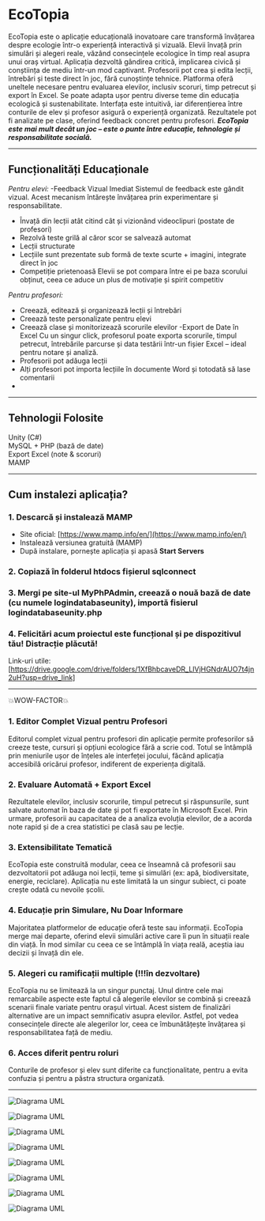 # EcoTopia 
 EcoTopia este o aplicație educațională inovatoare care transformă învățarea despre ecologie într-o experiență interactivă și vizuală.
Elevii învață prin simulări și alegeri reale, văzând consecințele ecologice în timp real asupra unui oraș virtual.
Aplicația dezvoltă gândirea critică, implicarea civică și conștiința de mediu într-un mod captivant.
Profesorii pot crea și edita lecții, întrebări și teste direct în joc, fără cunoștințe tehnice.
Platforma oferă uneltele necesare pentru evaluarea elevilor, inclusiv scoruri, timp petrecut și export în Excel.
Se poate adapta ușor pentru diverse teme din educația ecologică și sustenabilitate.
Interfața este intuitivă, iar diferențierea între conturile de elev și profesor asigură o experiență organizată.
Rezultatele pot fi analizate pe clase, oferind feedback concret pentru profesori.
***EcoTopia este mai mult decât un joc – este o punte între educație, tehnologie și responsabilitate socială.***

---
## Funcționalități Educaționale

 *Pentru elevi:*
-Feedback Vizual Imediat
  Sistemul de feedback este gândit vizual. Acest mecanism întărește învățarea prin experimentare și responsabilitate.
- Învață din lecții atât citind cât și vizionând videoclipuri (postate de profesori)
- Rezolvă teste grilă al căror scor se salvează automat
- Lecții structurate
- Lecțiile sunt prezentate sub formă de texte scurte + imagini, integrate direct în joc
- Competiție prietenoasă
  Elevii se pot compara între ei pe baza scorului obținut, ceea ce aduce un plus de motivație și spirit competitiv

 *Pentru profesori:*
- Creează, editează și organizează lecții și întrebări
- Creează teste personalizate pentru elevi
- Creează clase și monitorizează scorurile elevilor
-Export de Date în Excel
 Cu un singur click, profesorul poate exporta scorurile, timpul petrecut, întrebările parcurse și data testării într-un fișier Excel – ideal pentru notare și analiză.
- Profesorii pot adăuga lecții
- Alți profesori pot importa lecțiile în documente Word și totodată să lase comentarii
- 
---

##  Tehnologii Folosite
 Unity (C#)  
 MySQL + PHP (bază de date)  
 Export Excel (note & scoruri)  
 MAMP
 
---
## Cum instalezi aplicația?

### 1. Descarcă și instalează MAMP
- Site oficial: [https://www.mamp.info/en/](https://www.mamp.info/en/)
- Instalează versiunea gratuită (MAMP)
- După instalare, pornește aplicația și apasă **Start Servers**

### 2. Copiază în folderul htdocs fișierul sqlconnect

### 3. Mergi pe site-ul MyPhPAdmin, creează o nouă bază de date (cu numele logindatabaseunity), importă fisierul logindatabaseunity.php

### 4. Felicitări acum proiectul este funcțional și pe dispozitivul tău! Distracție plăcută!

Link-uri utile:[https://drive.google.com/drive/folders/1XfBhbcaveDR_LlVjHGNdrAUO7t4jn2uH?usp=drive_link]

---

💥WOW-FACTOR💥
### 1. Editor Complet Vizual pentru Profesori
 Editorul complet vizual pentru profesori din aplicație permite profesorilor să creeze teste, cursuri și opțiuni ecologice fără a scrie cod. Totul se întâmplă prin meniurile ușor de înțeles ale interfeței jocului, făcând aplicația accesibilă oricărui profesor, indiferent de experiența digitală.

### 2. Evaluare Automată + Export Excel
 Rezultatele elevilor, inclusiv scorurile, timpul petrecut și răspunsurile, sunt salvate automat în baza de date și pot fi exportate în Microsoft Excel. Prin urmare, profesorii au capacitatea de a analiza evoluția elevilor, de a acorda note rapid și de a crea statistici pe clasă sau pe lecție.

### 3. Extensibilitate Tematică
 EcoTopia este construită modular, ceea ce înseamnă că profesorii sau dezvoltatorii pot adăuga noi lecții, teme și simulări (ex: apă, biodiversitate, energie, reciclare). Aplicația nu este limitată la un singur subiect, ci poate crește odată cu nevoile școlii.

### 4. Educație prin Simulare, Nu Doar Informare
 Majoritatea platformelor de educație oferă teste sau informații. EcoTopia merge mai departe, oferind elevii simulări active care îi pun în situații reale din viață. În mod similar cu ceea ce se întâmplă în viața reală, aceștia iau decizii și învață din ele.

### 5. Alegeri cu ramificații multiple (!!!în dezvoltare)
 EcoTopia nu se limitează la un singur punctaj. Unul dintre cele mai remarcabile aspecte este faptul că alegerile elevilor se combină și creează scenarii finale variate pentru orașul virtual. Acest sistem de finalizări alternative are un impact semnificativ asupra elevilor. Astfel, pot vedea consecințele directe ale alegerilor lor, ceea ce îmbunătățește învățarea și responsabilitatea față de mediu.

 ### 6. Acces diferit pentru roluri
  Conturile de profesor și elev sunt diferite ca funcționalitate, pentru a evita confuzia și pentru a păstra structura organizată.
 
 ---

 ![Diagrama UML](umldiagram/1.png)
 
 ![Diagrama UML](umldiagram/2.png)
 
 ![Diagrama UML](umldiagram/3.png)
 
 ![Diagrama UML](umldiagram/4.png)
 
 ![Diagrama UML](umldiagram/5.png)
 
 ![Diagrama UML](umldiagram/6.png)
 
 ![Diagrama UML](umldiagram/7.png)
 
 ![Diagrama UML](umldiagram/8.png)



